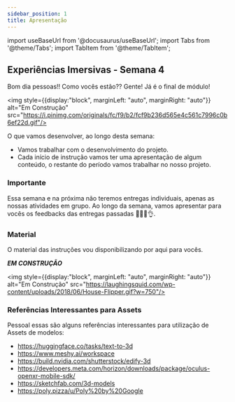 ```yaml
---
sidebar_position: 1
title: Apresentação
---
```


import useBaseUrl from '@docusaurus/useBaseUrl';
import Tabs from '@theme/Tabs';
import TabItem from '@theme/TabItem';

## Experiências Imersivas - Semana 4

Bom dia pessoas!! Como vocês estão??
Gente! Já é o final de módulo!

<img style={{display:"block", marginLeft: "auto", marginRight: "auto"}} alt="Em Construção" src="https://i.pinimg.com/originals/fc/f9/b2/fcf9b236d565e4c561c7996c0b6ef22d.gif"/>

O que vamos desenvolver, ao longo desta semana:
- Vamos trabalhar com o desenvolvimento do projeto.
- Cada início de instrução vamos ter uma apresentação de algum conteúdo, o restante do período vamos trabalhar no nosso projeto.

### Importante

Essa semana e na próxima não teremos entregas individuais, apenas as nossas atividades em grupo. Ao longo da semana, vamos apresentar para vocês os feedbacks das entregas passadas 🐧🥽🔥👌.

### Material

O material das instruções vou disponibilizando por aqui para vocês. 

***EM CONSTRUÇÃO***

<img style={{display:"block", marginLeft: "auto", marginRight: "auto"}} alt="Em Construção" src="https://laughingsquid.com/wp-content/uploads/2018/06/House-Flipper.gif?w=750"/>

### Referências Interessantes para Assets

Pessoal essas são alguns referências interessantes para utilização de Assets de modelos:

- https://huggingface.co/tasks/text-to-3d
- https://www.meshy.ai/workspace
- https://build.nvidia.com/shutterstock/edify-3d
- https://developers.meta.com/horizon/downloads/package/oculus-openxr-mobile-sdk/
- https://sketchfab.com/3d-models
- https://poly.pizza/u/Poly%20by%20Google